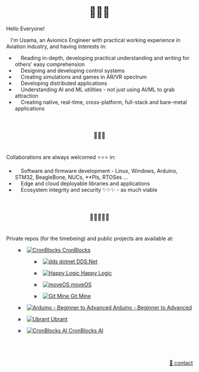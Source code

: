 <h1 align="center">👋👋👋</h1>

Hello Everyone!

&nbsp;&nbsp;&nbsp;I'm Usama, an Avionics Engineer with practical working experience in Aviation industry, and having interests in:

  - &nbsp; &nbsp; Reading in-depth, developing practical understanding and writing for others' easy comprehension
  - &nbsp; &nbsp; Designing and developing control systems
  - &nbsp; &nbsp; Creating simulations and games in AR/VR spectrum
  - &nbsp; &nbsp; Developing distributed applications
  - &nbsp; &nbsp; Understanding AI and ML utilities - not just using AI/ML to grab attraction
  - &nbsp; &nbsp; Creating native, real-time, cross-platform, full-stack and bare-metal applications


&nbsp;

<h3 align="center">💞️💞️💞️</h3>

# 

Collaborations are always welcomed :star::star::star: in:
  - &nbsp; &nbsp; Software and firmware development - Linux, Windows, Arduino, STM32, BeagleBone, NUCs, \*\*PIs, RTOSes ...
  - &nbsp; &nbsp; Edge and cloud deployable libraries and applications
  - &nbsp; &nbsp; Ecosystem integrity and security ✨✨✨ - as much viable


&nbsp;

<h3 align="center">🌱🌱🌱🌱🌱</h3>

# 

Private repos (for the timebeing) and public projects are available at:

<p align="left">
  <!-- CronBlocks -->
  &nbsp; &nbsp; &nbsp; &nbsp; ⁍ &nbsp;&nbsp;
  <a href="https://github.com/cronblocks">
    <img src="https://avatars.githubusercontent.com/u/86520771?s=48&v=4" alt="CronBlocks" />
  CronBlocks</a>
    
  <!-- DDS.Net -->
  &nbsp;&nbsp; &nbsp; &nbsp; &nbsp; &nbsp; &nbsp; &nbsp; &nbsp; &nbsp; ⁍ &nbsp;&nbsp;
  <a href="https://github.com/dds-dotnet">
    <img src="https://avatars.githubusercontent.com/u/125957062?s=48&v=4" alt="dds dotnet" />
  DDS.Net</a>
    
  <!-- HappyLogic -->
  &nbsp;&nbsp; &nbsp; &nbsp; &nbsp; &nbsp; &nbsp; &nbsp; &nbsp; &nbsp; ⁍ &nbsp;&nbsp;
  <a href="https://github.com/happylogic">
    <img src="https://avatars.githubusercontent.com/u/132655798?s=48&v=4" alt="Happy Logic" />
  Happy Logic</a>
      
  <!-- moveOS -->
  &nbsp;&nbsp; &nbsp; &nbsp; &nbsp; &nbsp; &nbsp; &nbsp; &nbsp; &nbsp; ⁍ &nbsp;&nbsp;
  <a href="https://github.com/move-os">
    <img src="https://avatars.githubusercontent.com/u/116582302?s=48&v=4" alt="moveOS" />
  moveOS</a>
    
  <!-- Git Mine -->
  &nbsp;&nbsp; &nbsp; &nbsp; &nbsp; &nbsp; &nbsp; &nbsp; &nbsp; &nbsp; ⁍ &nbsp;&nbsp;
  <a href="https://github.com/git-mine">
    <img src="https://avatars.githubusercontent.com/u/125908595?s=48&v=4" alt="Git Mine" />
  Git Mine</a>
  <!-- Arduino - Beginner to Advanced -->
  &nbsp; &nbsp; &nbsp; &nbsp; ⁍ &nbsp;&nbsp;
  <a href="https://github.com/arduino-ba">
    <img src="https://avatars.githubusercontent.com/u/121078777?s=48&v=4" alt="Arduino - Beginner to Advanced" />
  Arduino - Beginner to Advanced</a>
    
  <!-- Ubrant -->
  &nbsp; &nbsp; &nbsp; &nbsp; ⁍ &nbsp;&nbsp;
  <a href="https://github.com/ubrant">
    <img src="https://avatars.githubusercontent.com/u/87671848?s=48&v=4" alt="Ubrant" />
  Ubrant</a>
    
  <!-- CronBlocks AI -->
  &nbsp; &nbsp; &nbsp; &nbsp; ⁍ &nbsp;&nbsp;
  <a href="https://github.com/cronblocks-ai">
    <img src="https://avatars.githubusercontent.com/u/103107980?s=48&v=4" alt="CronBlocks AI" />
  CronBlocks AI</a>
</p>


&nbsp;

# 
<p align="right"><a href="https://www.linkedin.com/in/usa-m">&#128231; contact</a></p>
